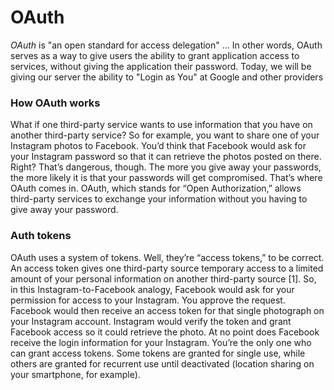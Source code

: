 # OAuth

*OAuth* is "an open standard for access delegation" ... In other words, OAuth serves as a way to give users the ability to grant application access to services, without giving the application their password. Today, we will be giving our server the ability to "Login as You" at Google and other providers


### How OAuth works
What if one third-party service wants to use information that you have on another third-party service? So for example, you want to share one of your Instagram photos to Facebook. You’d think that Facebook would ask for your Instagram password so that it can retrieve the photos posted on there. Right?
That’s dangerous, though. The more you give away your passwords, the more likely it is that your passwords will get compromised. That’s where OAuth comes in.
OAuth, which stands for “Open Authorization,” allows third-party services to exchange your information without you having to give away your password.

### Auth tokens
OAuth uses a system of tokens. Well, they’re “access tokens,” to be correct. An access token gives one third-party source temporary access to a limited amount of your personal information on another third-party source [1].
So, in this Instagram-to-Facebook analogy, Facebook would ask for your permission for access to your Instagram. You approve the request. Facebook would then receive an access token for that single photograph on your Instagram account. Instagram would verify the token and grant Facebook access so it could retrieve the photo.
At no point does Facebook receive the login information for your Instagram.
You’re the only one who can grant access tokens. Some tokens are granted for single use, while others are granted for recurrent use until deactivated (location sharing on your smartphone, for example).


